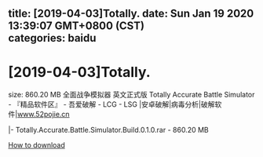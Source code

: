 
title: [2019-04-03]Totally.
date: Sun Jan 19 2020 13:39:07 GMT+0800 (CST)    
categories: baidu
---

# [2019-04-03]Totally.
size: 860.20 MB
 全面战争模拟器 英文正式版 Totally Accurate Battle Simulator - 『精品软件区』 - 吾爱破解 - LCG - LSG |安卓破解|病毒分析|破解软件|www.52pojie.cn
 
|- Totally.Accurate.Battle.Simulator.Build.0.1.0.rar - 860.20 MB

[How to download](https://bpcam.bemobtrk.com/go/2ceec3aa-1ca2-46d6-b9ff-aaa5c184517c?jno=1134)